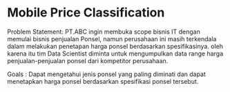 # Mobile Price Classification

Problem Statement:
PT.ABC ingin membuka scope bisnis IT dengan memulai bisnis penjualan Ponsel, namun perusahaan ini masih terkendala dalam melakukan penetapan harga ponsel berdasarkan spesifikasinya. oleh karena itu tim Data Scientist diminta untuk mengumpulkan data range harga penjualan-penjualan ponsel dari kompetitor perusahaan.

Goals :
Dapat mengetahui jenis ponsel yang paling diminati dan dapat menetapkan harga ponsel berdasarkan spesifikasi ponsel tersebut.

